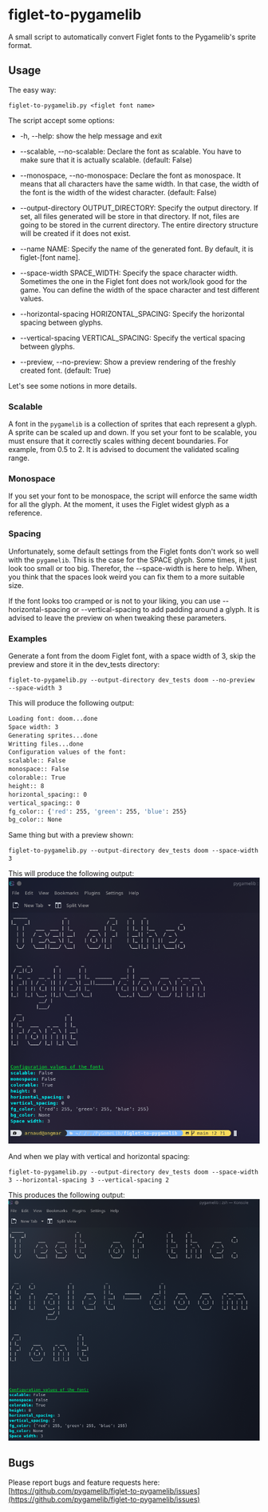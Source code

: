 # figlet-to-pygamelib
A small script to automatically convert Figlet fonts to the Pygamelib's sprite format.

## Usage

The easy way:

    figlet-to-pygamelib.py <figlet font name>

The script accept some options:

 - -h, --help:            show the help message and exit
 - --scalable, --no-scalable:
                        Declare the font as scalable. You have to make sure that it is actually scalable. (default: False)
 - --monospace, --no-monospace:
                        Declare the font as monospace. It means that all characters have the same width. In that case, the width of the font is the width of the widest
                        character. (default: False)
 - --output-directory OUTPUT_DIRECTORY:
                        Specify the output directory. If set, all files generated will be store in that directory. If not, files are going to be stored in the current directory.
                        The entire directory structure will be created if it does not exist.
 - --name NAME:         Specify the name of the generated font. By default, it is figlet-[font name].

 - --space-width SPACE_WIDTH:
                        Specify the space character width. Sometimes the one in the Figlet font does not work/look good for the game. You can define the width of the space
                        character and test different values.
 - --horizontal-spacing HORIZONTAL_SPACING:
                        Specify the horizontal spacing between glyphs.
 - --vertical-spacing VERTICAL_SPACING:
                        Specify the vertical spacing between glyphs.

 - --preview, --no-preview:     Show a preview rendering of the freshly created font. (default: True)

Let's see some notions in more details.

### Scalable

A font in the `pygamelib` is a collection of sprites that each represent a glyph. A sprite can be scaled up and down.
If you set your font to be scalable, you must ensure that it correctly scales withing decent boundaries.
For example, from 0.5 to 2.
It is advised to document the validated scaling range.

### Monospace

If you set your font to be monospace, the script will enforce the same width for all the glyph. At the moment, it uses
the Figlet widest glyph as a reference.

### Spacing

Unfortunately, some default settings from the Figlet fonts don't work so well with the `pygamelib`. This is the case for
the SPACE glyph. Some times, it just look too small or too big. Therefor, the --space-width is here to help.
When, you think that the spaces look weird you can fix them to a more suitable size.

If the font looks too cramped or is not to your liking, you can use --horizontal-spacing or --vertical-spacing to add
padding around a glyph. It is advised to leave the preview on when tweaking these parameters.

### Examples

Generate a font from the doom Figlet font, with a space width of 3, skip the preview and store it in the dev_tests 
directory:

    figlet-to-pygamelib.py --output-directory dev_tests doom --no-preview --space-width 3

This will produce the following output:

```bash
Loading font: doom...done
Space width: 3
Generating sprites...done
Writting files...done
Configuration values of the font:
scalable:: False
monospace:: False
colorable:: True
height:: 8
horizontal_spacing:: 0
vertical_spacing:: 0
fg_color:: {'red': 255, 'green': 255, 'blue': 255}
bg_color:: None
```

Same thing but with a preview shown:

    figlet-to-pygamelib.py --output-directory dev_tests doom --space-width 3

This will produce the following output:
![Command output](https://raw.githubusercontent.com/pygamelib/figlet-to-pygamelib/main/images/doom_preview.png)

And when we play with vertical and horizontal spacing:

    figlet-to-pygamelib.py --output-directory dev_tests doom --space-width 3 --horizontal-spacing 3 --vertical-spacing 2

This produces the following output:
![Command output](https://raw.githubusercontent.com/pygamelib/figlet-to-pygamelib/main/images/doom_preview_spacing.png)

## Bugs

Please report bugs and feature requests here:  
[https://github.com/pygamelib/figlet-to-pygamelib/issues](https://github.com/pygamelib/figlet-to-pygamelib/issues)